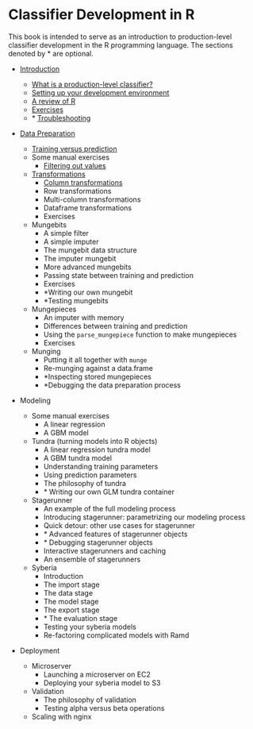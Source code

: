 Classifier Development in R
======

This book is intended to serve as an introduction to production-level classifier
development in the R programming language. The sections denoted by \* are optional.

* [Introduction](introduction/what_is_a_production_level_classifier.html)
  - [What is a production-level classifier?](introduction/what_is_a_production_level_classifier.html)
  - [Setting up your development environment](introduction/setting_up_your_development_environment.html)
  - [A review of R](introduction/review_of_R.html)
  - [Exercises](introduction/review_quiz.html)
  - \* [Troubleshooting](introduction/troubleshooting.html)

* [Data Preparation](data_preparation/index.html)
  - [Training versus prediction](data_preparation/training_versus_prediction.html)
  - Some manual exercises
     - [Filtering out values](data_preparation/filtering_out_values.html)
  - [Transformations](data_preparation/transformations.html)
     - [Column transformations](data_preparation/column_transformations.html)
     - Row transformations
     - Multi-column transformations
     - Dataframe transformations
     - Exercises 
  - Mungebits
     - A simple filter
     - A simple imputer
     - The mungebit data structure
     - The imputer mungebit
     - More advanced mungebits
     - Passing state between training and prediction
     - Exercises 
     - \*Writing our own mungebit
     - \*Testing mungebits
   - Mungepieces
     - An imputer with memory
     - Differences between training and prediction
     - Using the `parse_mungepiece` function to make mungepieces
     - Exercises
   - Munging
     - Putting it all together with `munge`
     - Re-munging against a data.frame
     - \*Inspecting stored mungepieces
     - \*Debugging the data preparation process

* Modeling
  - Some manual exercises
    - A linear regression
    - A GBM model
  - Tundra (turning models into R objects)
    - A linear regression tundra model
    - A GBM tundra model
    - Understanding training parameters
    - Using prediction parameters
    - The philosophy of tundra
    - \* Writing our own GLM tundra container
  - Stagerunner
    - An example of the full modeling process
    - Introducing stagerunner: parametrizing our modeling process
    - Quick detour: other use cases for stagerunner
    - \* Advanced features of stagerunner objects
    - \* Debugging stagerunner objects
    - Interactive stagerunners and caching
    - An ensemble of stagerunners
  - Syberia
    - Introduction
    - The import stage
    - The data stage
    - The model stage
    - The export stage
    - \* The evaluation stage
    - Testing your syberia models
    - Re-factoring complicated models with Ramd

* Deployment
  - Microserver
    - Launching a microserver on EC2
    - Deploying your syberia model to S3
  - Validation
    - The philosophy of validation
    - Testing alpha versus beta operations
  - Scaling with nginx

